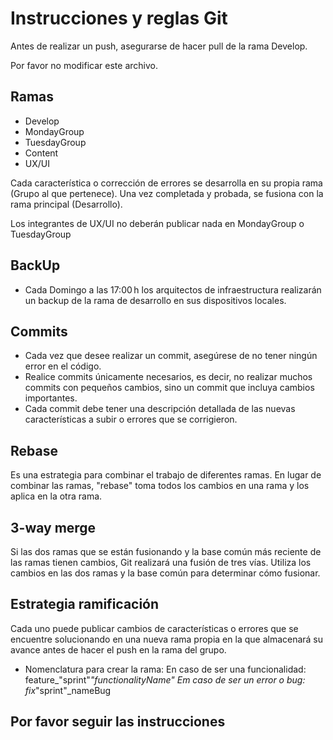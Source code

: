 # Instrucciones y reglas Git

Antes de realizar un push, asegurarse de hacer pull de
la rama Develop.

Por favor no modificar este archivo.

## Ramas
- Develop
- MondayGroup
- TuesdayGroup
- Content
- UX/UI

Cada característica o corrección de errores se desarrolla en su propia rama (Grupo al que pertenece). Una vez completada y probada, se fusiona con la rama principal (Desarrollo).

Los integrantes de UX/UI no deberán publicar nada en MondayGroup o TuesdayGroup

## BackUp
- Cada Domingo a las 17:00 h los arquitectos de infraestructura realizarán un backup de la rama de desarrollo en sus dispositivos locales.

## Commits
- Cada vez que desee realizar un commit, asegúrese de no tener ningún error en el código.
- Realice commits únicamente necesarios, es decir, no realizar muchos commits con pequeños cambios, sino un commit que incluya cambios importantes.
- Cada commit debe tener una descripción detallada de las nuevas características a subir o errores que se corrigieron.

## Rebase
Es una estrategia para combinar el trabajo de diferentes ramas. En lugar de combinar las ramas, "rebase" toma todos los cambios en una rama y los aplica en la otra rama.

## 3-way merge
Si las dos ramas que se están fusionando y la base común más reciente de las ramas tienen cambios, Git realizará una fusión de tres vías. Utiliza los cambios en las dos ramas y la base común para determinar cómo fusionar.

## Estrategia ramificación
Cada uno puede publicar cambios de características o errores que se encuentre solucionando en una nueva rama propia en la que almacenará su avance antes de hacer el push en la rama del grupo.
- Nomenclatura para crear la rama: 
En caso de ser una funcionalidad:
feature_"sprint"_"functionalityName"
Em caso de ser un error o bug:
fix_"sprint"_nameBug

## Por favor seguir las instrucciones